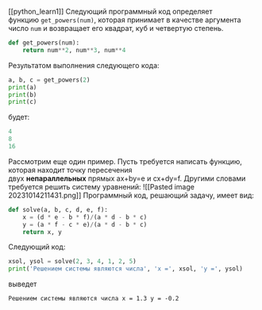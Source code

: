 [[python_learn1]]
Следующий программный код определяет функцию `get_powers(num)`, которая принимает в качестве аргумента число `num` и возвращает его квадрат, куб и четвертую степень.

```python
def get_powers(num):
    return num**2, num**3, num**4
```

Результатом выполнения следующего кода:

```python
a, b, c = get_powers(2)
print(a)
print(b)
print(c)
```

будет:

```python
4
8
16
```
Рассмотрим еще один пример. Пусть требуется написать функцию, которая находит точку пересечения двух **непараллельных** прямых ax+by=e и cx+dy=f. Другими словами требуется решить систему уравнений:
![[Pasted image 20231014211431.png]]
Программный код, решающий задачу, имеет вид:

```python
def solve(a, b, c, d, e, f):
    x = (d * e - b * f)/(a * d - b * c)
    y = (a * f - c * e)/(a * d - b * c)
    return x, y
```

Следующий код:

```python
xsol, ysol = solve(2, 3, 4, 1, 2, 5)
print('Решением системы являются числа', 'x =', xsol, 'y =', ysol)
```

выведет

```no-highlight
Решением системы являются числа x = 1.3 y = -0.2
```